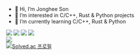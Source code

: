 - 👋 Hi, I’m Jonghee Son
- 👀 I’m interested in C/C++, Rust & Python projects
- 🌱 I’m currently learning C/C++, Rust & Python<br>
<!---
- 💞️ I’m looking to collaborate on ...
- 📫 How to reach me ...
--->
<img src="https://img.shields.io/badge/C-A8B9CC?style=flat&logo=C&logoColor=white"/> <img src="https://img.shields.io/badge/C++-00599C?style=flat&logo=Cplusplus&logoColor=white"/> <img src="https://img.shields.io/badge/Rust-000000?style=flat&logo=rust&logoColor=white"/> <img src="https://img.shields.io/badge/Python-3776AB?style=flat&logo=python&logoColor=white"/><br>
<img src="https://github-readme-stats.vercel.app/api/top-langs/?username=jonghee-son" /><br>
[![Solved.ac
프로필](http://mazassumnida.wtf/api/generate_badge?boj=armored2564)](https://solved.ac/armored2564)
<!---
jonghee-son/jonghee-son is a ✨ special ✨ repository because its `README.md` (this file) appears on your GitHub profile.
You can click the Preview link to take a look at your changes.
--->
